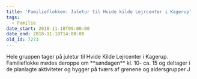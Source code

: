```yaml
---
title: 'Familieflokken: Juletur til Hvide kilde Lejrcenter i Kagerup'
tags:
  - Familie
date_start: 2018-11-18T09:00:00
date_end: 2018-11-18T14:00:00
old_id: 7273
---
```

<p class="Textbody">Hele gruppen tager på juletur til Hvide Kilde Lejrcenter i Kagerup. <br /> Familieflokke mødes deroppe om **søndagen** kl. 10- ca. 15 og deltager i de planlagte aktiviteter og hygger på tværs af grenene og aldersgrupper J</p>